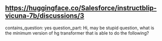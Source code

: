 ## https://huggingface.co/Salesforce/instructblip-vicuna-7b/discussions/3

contains_question: yes
question_part: Hi, may be stupid question, what is the minimum version of hg transformer that is able to do the following?